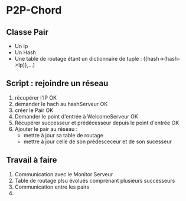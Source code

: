 # P2P-Chord

## Classe Pair

- Un Ip
- Un Hash
- Une table de routage étant un dictionnaire de tuple : ({hash->(hash->Ip)},...)

## Script : rejoindre un réseau

1. récupérer l'IP OK 
2. demander le hach au hashServeur OK 
3. créer le Pair OK
4. Demander le point d'entrée à WelcomeServeur OK 
5. Récupérer successeur et prédécesseur depuis le point d'entrée OK
6. Ajouter le pair au réseau : 
    - mettre à jour sa table de routage
    - mettre à jour celle de son prédesceceur et de son sucesseur

## Travail à faire  

1. Communication avec le Monitor Serveur
2. Table de routage plsu évolués comprenant plusieurs successeurs
3. Communication entre les pairs 
4. 
